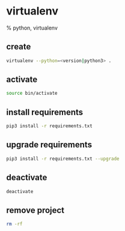 # virtualenv
% python, virtualenv


## create
```bash
virtualenv --python=<version|python3> .
```

## activate
```bash
source bin/activate
```

## install requirements
```bash
pip3 install -r requirements.txt
```

## upgrade requirements
```bash
pip3 install -r requirements.txt --upgrade
```

## deactivate
```bash
deactivate
```

## remove project
```bash
rm -rf
```